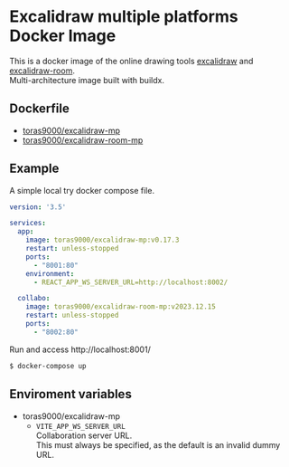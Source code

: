 # Excalidraw multiple platforms Docker Image

This is a docker image of the online drawing tools [excalidraw](https://github.com/excalidraw/excalidraw) and [excalidraw-room](https://github.com/excalidraw/excalidraw-room).  
Multi-architecture image built with buildx.  

## Dockerfile

- [toras9000/excalidraw-mp](https://github.com/toras9000/docker-excalidraw/tree/main/build/app)
- [toras9000/excalidraw-room-mp](https://github.com/toras9000/docker-excalidraw/tree/main/build/room)

## Example

A simple local try docker compose file.

```yaml
version: '3.5'

services:
  app:
    image: toras9000/excalidraw-mp:v0.17.3
    restart: unless-stopped
    ports:
      - "8001:80"
    environment:
      - REACT_APP_WS_SERVER_URL=http://localhost:8002/

  collabo:
    image: toras9000/excalidraw-room-mp:v2023.12.15
    restart: unless-stopped
    ports:
      - "8002:80"
```

Run and access http://localhost:8001/  

```bash
$ docker-compose up
```

## Enviroment variables

- toras9000/excalidraw-mp
    - `VITE_APP_WS_SERVER_URL`  
      Collaboration server URL.  
      This must always be specified, as the default is an invalid dummy URL.
